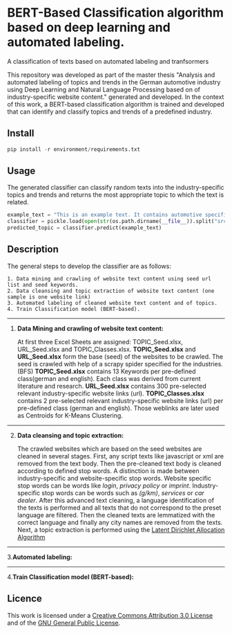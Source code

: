 # BERT-Based Classification algorithm based on deep learning and automated labeling.
A classification of texts based on automated labeling and tranfsormers

This repository was developed as part of the master thesis "Analysis and automated labeling of topics and trends in the German
automotive industry using Deep Learning and Natural Language Processing based on of industry-specific website content." generated and developed. 
In the context of this work, a BERT-based classification algorithm is trained and developed that can identify and classify topics and trends of a predefined industry.

## Install
```python
pip install -r environment/requirements.txt
```

## Usage
The generated classifier can classify random texts into the industry-specific topics and trends and returns the most appropriate topic to which the text is related. 
```python
example_text = "This is an example text. It contains automotive specific words like battery, electrical, loading station, autonomic driving and many more car words."
classifier = pickle.load(open(str(os.path.dirname(__file__)).split("src")[0] + r"models/classifier.pkl", 'rb')) 
predicted_topic = classifier.predict(example_text)
```

## Description
The general steps to develop the classifier are as follows:
~~~
1. Data mining and crawling of website text content using seed url list and seed keywords.
2. Data cleansing and topic extraction of website text content (one sample is one website link)
3. Automated labeling of cleaned website text content and of topics.
4. Train Classification model (BERT-based).
~~~
***
1. **Data Mining and crawling of website text content:**

   At first three Excel Sheets are assigned: TOPIC_Seed.xlsx, URL_Seed.xlsx and TOPIC_Classes.xlsx.
   **TOPIC_Seed.xlsx** and **URL_Seed.xlsx** form the base (seed) of the websites to be crawled. The seed is crawled with help of a scrapy spider specified for the industries.(BFS)
   **TOPIC_Seed.xlsx** contains 13 Keywords per pre-defined class(german and english). Each class was derived from current literature and research.
   **URL_Seed.xlsx** contains 300 pre-selected relevant industry-specific website links (url). 
   **TOPIC_Classes.xlsx** contains 2 pre-selected relevant industry-specific website links (url) per pre-defined class (german and english). Those weblinks are later used as Centroids for K-Means Clustering.
***
2. **Data cleansing and topic extraction:**

   The crawled websites which are based on the seed websites are cleaned in several stages.
   First, any script texts like javascript or xml are removed from the text body. Then the pre-cleaned text body is cleaned according to defined stop words. A distinction is made between industry-specific and website-specific stop words. Website specific stop words can be words like *login*, *privacy policy* or *imprint*. Industry-specific stop words can be words such as *(g/km)*, *services* or *car dealer*. After this advanced text cleaning, a language identification of the texts is performed and all texts that do not correspond to the preset language are filtered. Then the cleaned texts are lemmatized with the correct language and finally any city names are removed from the texts. 
   Next, a topic extraction is performed using the [Latent Dirichlet Allocation Algorithm](https://scikit-learn.org/stable/modules/generated/sklearn.decomposition.LatentDirichletAllocation.html)
***
3.**Automated labeling:** 

    
***
4.**Train Classification model (BERT-based):**

## Licence
This work is licensed under a [Creative Commons Attribution 3.0 License](https://creativecommons.org/licenses/by/4.0/legalcode) and of the 
[GNU General Public License](http://www.gnu.org/licenses/).